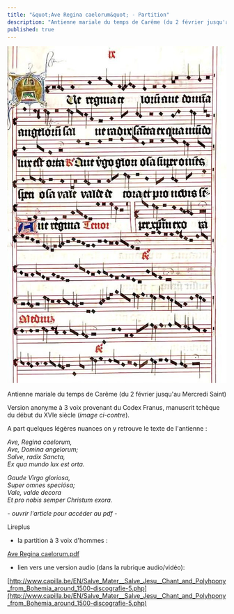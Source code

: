 ```yaml
---
title: "&quot;Ave Regina caelorum&quot; - Partition"
description: "Antienne mariale du temps de Carême (du 2 février jusqu'au Mercredi Saint) Version anonyme à 3 voix provenant du Codex Franus, manuscrit tchèque du début du XVIe siècle (image ci-contre). A part quelques légères nuances on y retrouve le texte de l'antienne..."
published: true
---
```



![](/images/2014-02-16-ave-regina-caelorum-2.jpg)

Antienne mariale du temps de Carême (du 2 février jusqu'au Mercredi Saint)

Version anonyme à 3 voix provenant du Codex Franus, manuscrit tchèque du début du XVIe siècle (*image ci-contre*).

A part quelques légères nuances on y retrouve le texte de l'antienne :

*Ave, Regina caelorum,  
 Ave, Domina angelorum;  
 Salve, radix Sancta,  
 Ex qua mundo lux est orta.*

*Gaude Virgo gloriosa,  
 Super omnes speciósa;  
 Vale, valde decora  
 Et pro nobis semper Christum exora.*

*- ouvrir l'article pour accéder au pdf -*

Lireplus

- la partition à 3 voix d'hommes :

[Ave Regina caelorum.pdf](/pdf/ave-regina-caelorum.pdf)

- lien vers une version audio (dans la rubrique audio/vidéo):

[http://www.capilla.be/EN/Salve_Mater__Salve_Jesu__Chant_and_Polyhpony_from_Bohemia_around_1500-discografie-5.php](http://www.capilla.be/EN/Salve_Mater__Salve_Jesu__Chant_and_Polyhpony_from_Bohemia_around_1500-discografie-5.php)